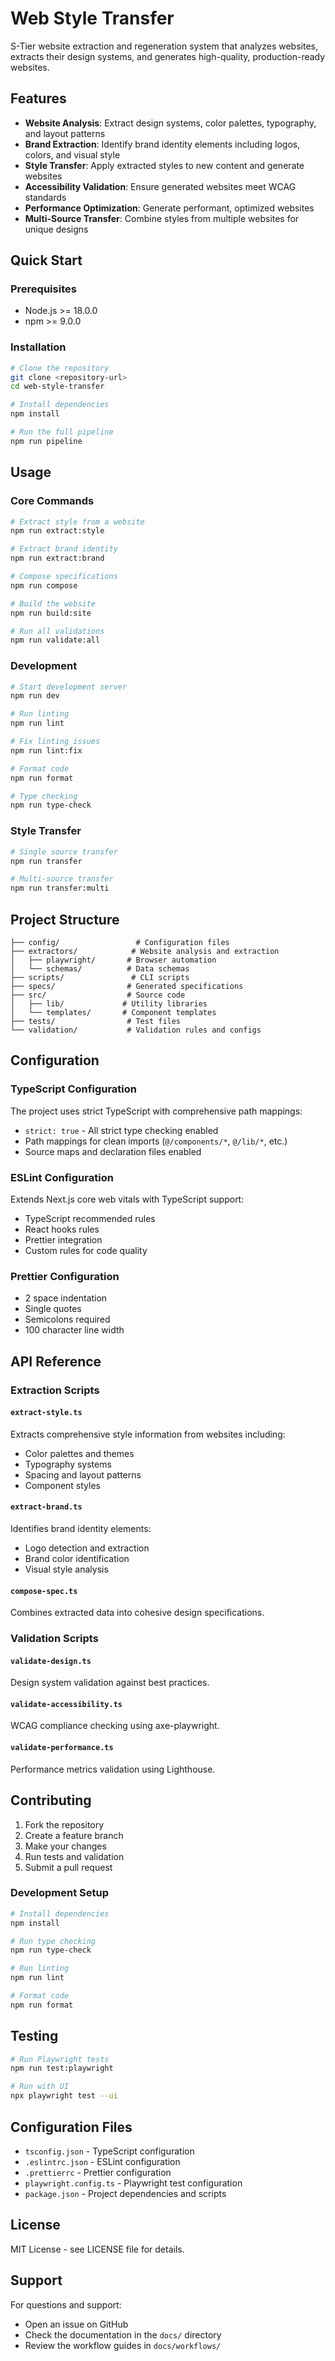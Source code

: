 # Web Style Transfer

S-Tier website extraction and regeneration system that analyzes websites, extracts their design systems, and generates high-quality, production-ready websites.

## Features

- **Website Analysis**: Extract design systems, color palettes, typography, and layout patterns
- **Brand Extraction**: Identify brand identity elements including logos, colors, and visual style
- **Style Transfer**: Apply extracted styles to new content and generate websites
- **Accessibility Validation**: Ensure generated websites meet WCAG standards
- **Performance Optimization**: Generate performant, optimized websites
- **Multi-Source Transfer**: Combine styles from multiple websites for unique designs

## Quick Start

### Prerequisites

- Node.js >= 18.0.0
- npm >= 9.0.0

### Installation

```bash
# Clone the repository
git clone <repository-url>
cd web-style-transfer

# Install dependencies
npm install

# Run the full pipeline
npm run pipeline
```

## Usage

### Core Commands

```bash
# Extract style from a website
npm run extract:style

# Extract brand identity
npm run extract:brand

# Compose specifications
npm run compose

# Build the website
npm run build:site

# Run all validations
npm run validate:all
```

### Development

```bash
# Start development server
npm run dev

# Run linting
npm run lint

# Fix linting issues
npm run lint:fix

# Format code
npm run format

# Type checking
npm run type-check
```

### Style Transfer

```bash
# Single source transfer
npm run transfer

# Multi-source transfer
npm run transfer:multi
```

## Project Structure

```
├── config/                 # Configuration files
├── extractors/            # Website analysis and extraction
│   ├── playwright/       # Browser automation
│   └── schemas/          # Data schemas
├── scripts/               # CLI scripts
├── specs/                # Generated specifications
├── src/                  # Source code
│   ├── lib/             # Utility libraries
│   └── templates/       # Component templates
├── tests/                # Test files
└── validation/           # Validation rules and configs
```

## Configuration

### TypeScript Configuration

The project uses strict TypeScript with comprehensive path mappings:

- `strict: true` - All strict type checking enabled
- Path mappings for clean imports (`@/components/*`, `@/lib/*`, etc.)
- Source maps and declaration files enabled

### ESLint Configuration

Extends Next.js core web vitals with TypeScript support:

- TypeScript recommended rules
- React hooks rules
- Prettier integration
- Custom rules for code quality

### Prettier Configuration

- 2 space indentation
- Single quotes
- Semicolons required
- 100 character line width

## API Reference

### Extraction Scripts

#### `extract-style.ts`

Extracts comprehensive style information from websites including:

- Color palettes and themes
- Typography systems
- Spacing and layout patterns
- Component styles

#### `extract-brand.ts`

Identifies brand identity elements:

- Logo detection and extraction
- Brand color identification
- Visual style analysis

#### `compose-spec.ts`

Combines extracted data into cohesive design specifications.

### Validation Scripts

#### `validate-design.ts`

Design system validation against best practices.

#### `validate-accessibility.ts`

WCAG compliance checking using axe-playwright.

#### `validate-performance.ts`

Performance metrics validation using Lighthouse.

## Contributing

1. Fork the repository
2. Create a feature branch
3. Make your changes
4. Run tests and validation
5. Submit a pull request

### Development Setup

```bash
# Install dependencies
npm install

# Run type checking
npm run type-check

# Run linting
npm run lint

# Format code
npm run format
```

## Testing

```bash
# Run Playwright tests
npm run test:playwright

# Run with UI
npx playwright test --ui
```

## Configuration Files

- `tsconfig.json` - TypeScript configuration
- `.eslintrc.json` - ESLint configuration
- `.prettierrc` - Prettier configuration
- `playwright.config.ts` - Playwright test configuration
- `package.json` - Project dependencies and scripts

## License

MIT License - see LICENSE file for details.

## Support

For questions and support:

- Open an issue on GitHub
- Check the documentation in the `docs/` directory
- Review the workflow guides in `docs/workflows/`
